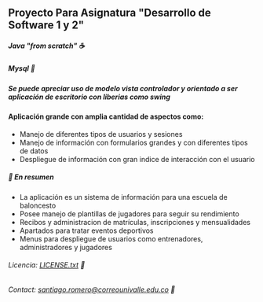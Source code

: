 ## Proyecto Para Asignatura "Desarrollo de Software 1 y 2"
##### Java "from scratch" :coffee:
##### Mysql :dolphin:
##### Se puede apreciar uso de modelo vista controlador y orientado a ser aplicación de escritorio con liberias como swing
#### Aplicación grande con amplia cantidad de aspectos como:
- Manejo de diferentes tipos de usuarios y sesiones
- Manejo de información con formularios grandes y con diferentes tipos de datos
- Despliegue de información con gran indice de interacción con el usuario
#####  :basketball: En resumen
- La aplicación es un sistema de información para una escuela de baloncesto
- Posee manejo de plantillas de jugadores para seguir su rendimiento
- Recibos y administracion de matrículas, inscripciones y mensualidades
- Apartados para tratar eventos deportivos
- Menus para despliegue de usuarios como entrenadores, administradores y jugadores
###### Licencia: [LICENSE.txt](LICENSE.txt) :memo:
###### Contact:  santiago.romero@correounivalle.edu.co :email: